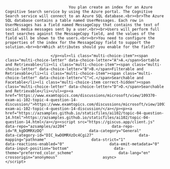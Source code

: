 <p class="card-text">
							
								You plan create an index for an Azure Cognitive Search service by using the Azure portal. The Cognitive Search service will connect to an Azure SQL database.<br><br>The Azure SQL database contains a table named UserMessages. Each row in UserMessages has a field named MessageCopy that contains the text of social media messages sent by a user.<br><br>Users will perform full text searches against the MessageCopy field, and the values of the field will be shown to the users.<br><br>You need to configure the properties of the index for the MessageCopy field to support the solution.<br><br>Which attributes should you enable for the field?
							
						</p><ul><li class="multi-choice-item"><span class="multi-choice-letter" data-choice-letter="A">A.</span>Sortable and Retrievable</li><li class="multi-choice-item"><span class="multi-choice-letter" data-choice-letter="B">B.</span>Filterable and Retrievable</li><li class="multi-choice-item"><span class="multi-choice-letter" data-choice-letter="C">C.</span>Searchable and Facetable</li><li class="multi-choice-item correct-hidden"><span class="multi-choice-letter" data-choice-letter="D">D.</span>Searchable and Retrievable</li></ul><p><a href="https://www.examtopics.com/discussions/microsoft/view/109370-exam-ai-102-topic-4-question-14-discussion/">https://www.examtopics.com/discussions/microsoft/view/109370-exam-ai-102-topic-4-question-14-discussion/</a></p><p><a href="https://azsamples.github.io/staticfiles/ai102/topic-04-question-14.html">https://azsamples.github.io/staticfiles/ai102/topic-04-question-14.html</a></p><script src="https://giscus.app/client.js"                    data-repo="azsamples/az204"                    data-repo-id="R_kgDOMRXzDQ"                    data-category="General"                    data-category-id="DIC_kwDOMRXzDc4Cgi27"                    data-mapping="pathname"                    data-strict="1"                    data-reactions-enabled="0"                    data-emit-metadata="0"                    data-input-position="bottom"                    data-theme="preferred_color_scheme"                    data-lang="en"                    crossorigin="anonymous"                    async>                    </script>